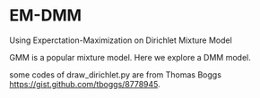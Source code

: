 # EM-DMM
Using Experctation-Maximization on Dirichlet Mixture Model

GMM is a popular mixture model. Here we explore a DMM model.

some codes of draw_dirichlet.py are from Thomas Boggs https://gist.github.com/tboggs/8778945.
